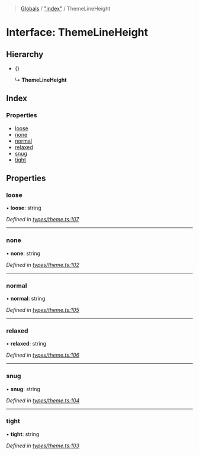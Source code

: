 > [Globals](../README.md) / ["index"](../modules/_index_.md) / ThemeLineHeight

# Interface: ThemeLineHeight

## Hierarchy

- {}

  ↳ **ThemeLineHeight**

## Index

### Properties

- [loose](_index_.themelineheight.md#loose)
- [none](_index_.themelineheight.md#none)
- [normal](_index_.themelineheight.md#normal)
- [relaxed](_index_.themelineheight.md#relaxed)
- [snug](_index_.themelineheight.md#snug)
- [tight](_index_.themelineheight.md#tight)

## Properties

### loose

• **loose**: string

_Defined in [types/theme.ts:107](https://github.com/kenoxa/beamwind/blob/main/packages/beamwind/src/types/theme.ts#L107)_

---

### none

• **none**: string

_Defined in [types/theme.ts:102](https://github.com/kenoxa/beamwind/blob/main/packages/beamwind/src/types/theme.ts#L102)_

---

### normal

• **normal**: string

_Defined in [types/theme.ts:105](https://github.com/kenoxa/beamwind/blob/main/packages/beamwind/src/types/theme.ts#L105)_

---

### relaxed

• **relaxed**: string

_Defined in [types/theme.ts:106](https://github.com/kenoxa/beamwind/blob/main/packages/beamwind/src/types/theme.ts#L106)_

---

### snug

• **snug**: string

_Defined in [types/theme.ts:104](https://github.com/kenoxa/beamwind/blob/main/packages/beamwind/src/types/theme.ts#L104)_

---

### tight

• **tight**: string

_Defined in [types/theme.ts:103](https://github.com/kenoxa/beamwind/blob/main/packages/beamwind/src/types/theme.ts#L103)_
